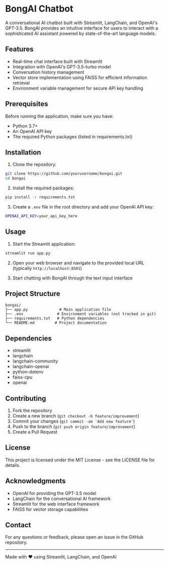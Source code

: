 # BongAI Chatbot

A conversational AI chatbot built with Streamlit, LangChain, and OpenAI's GPT-3.5. BongAI provides an intuitive interface for users to interact with a sophisticated AI assistant powered by state-of-the-art language models.

## Features

- Real-time chat interface built with Streamlit
- Integration with OpenAI's GPT-3.5-turbo model
- Conversation history management
- Vector store implementation using FAISS for efficient information retrieval
- Environment variable management for secure API key handling

## Prerequisites

Before running the application, make sure you have:

- Python 3.7+
- An OpenAI API key
- The required Python packages (listed in requirements.txt)

## Installation

1. Clone the repository:
```bash
git clone https://github.com/yourusername/bongai.git
cd bongai
```

2. Install the required packages:
```bash
pip install -r requirements.txt
```

3. Create a `.env` file in the root directory and add your OpenAI API key:
```bash
OPENAI_API_KEY=your_api_key_here
```

## Usage

1. Start the Streamlit application:
```bash
streamlit run app.py
```

2. Open your web browser and navigate to the provided local URL (typically `http://localhost:8501`)

3. Start chatting with BongAI through the text input interface

## Project Structure

```
bongai/
├── app.py              # Main application file
├── .env               # Environment variables (not tracked in git)
├── requirements.txt   # Python dependencies
└── README.md         # Project documentation
```

## Dependencies

- streamlit
- langchain
- langchain-community
- langchain-openai
- python-dotenv
- faiss-cpu
- openai

## Contributing

1. Fork the repository
2. Create a new branch (`git checkout -b feature/improvement`)
3. Commit your changes (`git commit -am 'Add new feature'`)
4. Push to the branch (`git push origin feature/improvement`)
5. Create a Pull Request

## License

This project is licensed under the MIT License - see the LICENSE file for details.

## Acknowledgments

- OpenAI for providing the GPT-3.5 model
- LangChain for the conversational AI framework
- Streamlit for the web interface framework
- FAISS for vector storage capabilities

## Contact

For any questions or feedback, please open an issue in the GitHub repository.

---

Made with ❤️ using Streamlit, LangChain, and OpenAI
